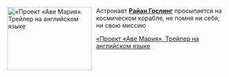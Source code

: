 <!--2025-07-04 20:01:00-->
<div class="yb">
  <div class="rss kino_kino"><a href="https://www.kino-teatr.ru/video/51038/" title="«Проект «Аве Мария». Трейлер на английском языке"><img src="https://www.kino-teatr.ru/video/8/3/51038/poster.jpg" width="196" height="147" align="left" hspace="5" style="margin: 0px 10px 0px 5px" alt="«Проект «Аве Мария». Трейлер на английском языке"/></a>Астронавт <a href=https://www.kino-teatr.ru/kino/acter/m/hollywood/50362/bio/ target=_blank><strong>Райан Гослинг</strong></a> просыпается на космическом корабле, не помня ни себя, ни свою миссию <p class="titl"><a href="https://www.kino-teatr.ru/video/51038/">«Проект «Аве Мария». Трейлер на английском языке</a></p></div>
</div>
